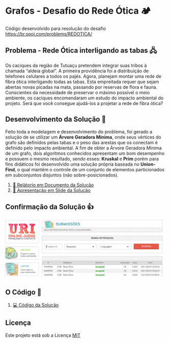 # Grafos - Desafio do Rede Ótica 🏕️
Código desenvolvido para resolução do desafio https://br.spoj.com/problems/REDOTICA/

## Problema - Rede Ótica interligando as tabas 🖧
Os caciques da região de Tutuaçu pretendem integrar suas tribos à chamada “aldeia global”. A primeira providência foi a distribuição de telefones celulares a todos os pajés. Agora, planejam montar uma rede de fibra ótica interligando todas as tabas. Esta empreitada requer que sejam abertas novas picadas na mata, passando por reservas de flora e fauna. Conscientes da necessidade de preservar o máximo possível o meio ambiente, os caciques encomendaram um estudo do impacto ambiental do projeto. Será que você consegue ajudá-los a projetar a rede de fibra ótica?

## Desenvolvimento da Solução :dart:
Feito toda a modelagem e desenvolvimento do problema, foi gerado a solução de se utilizar um **Árvore Geradora Mínima**,  onde seus vértices do grafo são definidos pelas tabas e o peso das arestas que os conectam é definido pelo impacto ambiental. A fim de obter a Árvore Geradora Mínima de um grafo, dois algoritmos conhecidos apresentam um bom desempenho e possuem o mesmo resultado, sendo esses: **Kruskal** e **Prim** porém para fins didáticos foi desenvolvido uma solução própria baseada no **Union-Find**, o qual mantém o controle de um conjunto de elementos particionados em subconjuntos disjuntos (não sobre-posicionados).
1. [:orange_book: Relátorio em Documento da Solução](documento.pdf)
1. [:blue_book: Apresentação em Slide da Solução](apresentacao.pdf)

## Confirmação da Solução :+1:
![image](image.png)

## O Código :pushpin:
1. [:computer: Código da Solução](codigo.cs)

## Licença
Este projeto está sob a Licença [MIT](LICENSE.md)

